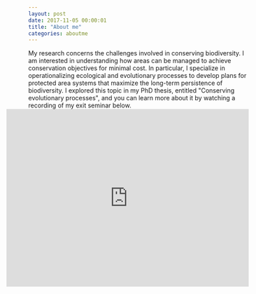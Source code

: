 ```yaml
---
layout: post
date: 2017-11-05 00:00:01
title: "About me"
categories: aboutme
---
```


<div>
<p>My research concerns the challenges involved in conserving biodiversity. I am interested in understanding how areas can be managed to achieve conservation objectives for minimal cost. In particular, I specialize in operationalizing ecological and evolutionary processes to develop plans for protected area systems that maximize the long-term persistence of biodiversity. I explored this topic in my PhD thesis, entitled "Conserving evolutionary processes", and you can learn more about it by watching a recording of my exit seminar below.
<iframe style="float:right" width="554" height="405" src="https://www.youtube.com/embed/dkkqXo8Z17w" frameborder="0" allow="autoplay; encrypted-media" allowfullscreen>Please try another web-browser to view the embedded video</iframe>
</p>
</div>
